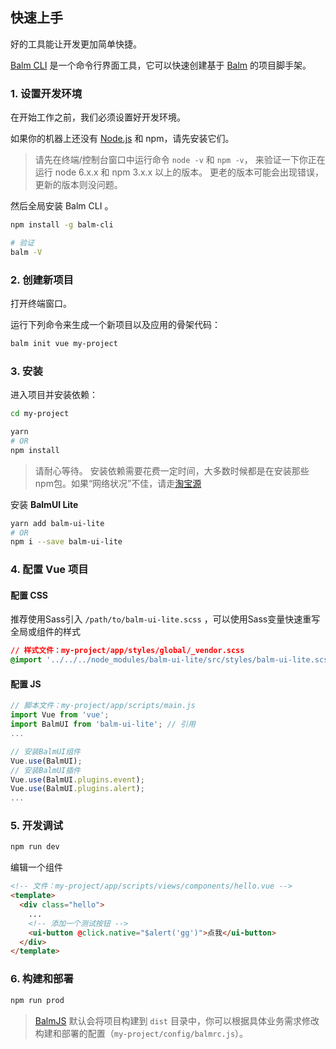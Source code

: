 ## 快速上手

好的工具能让开发更加简单快捷。

[Balm CLI](https://github.com/balmjs/balm-cli) 是一个命令行界面工具，它可以快速创建基于 [Balm](http://balmjs.com/) 的项目脚手架。

### 1. 设置开发环境

在开始工作之前，我们必须设置好开发环境。

如果你的机器上还没有 [Node.js](https://nodejs.org/en/download/) 和 npm，请先安装它们。

> 请先在终端/控制台窗口中运行命令 `node -v` 和 `npm -v`， 来验证一下你正在运行 node 6.x.x 和 npm 3.x.x 以上的版本。 更老的版本可能会出现错误，更新的版本则没问题。

然后全局安装 Balm CLI 。

```sh
npm install -g balm-cli

# 验证
balm -V
```

### 2. 创建新项目

打开终端窗口。

运行下列命令来生成一个新项目以及应用的骨架代码：

```sh
balm init vue my-project
```

### 3. 安装

进入项目并安装依赖：

```sh
cd my-project

yarn
# OR
npm install
```

> 请耐心等待。 安装依赖需要花费一定时间，大多数时候都是在安装那些npm包。如果“网络状况”不佳，请走[淘宝源](https://npm.taobao.org/)

安装 __BalmUI Lite__

```sh
yarn add balm-ui-lite
# OR
npm i --save balm-ui-lite
```

### 4. 配置 Vue 项目

#### 配置 CSS

推荐使用Sass引入 `/path/to/balm-ui-lite.scss` ，可以使用Sass变量快速重写全局或组件的样式

```css
// 样式文件：my-project/app/styles/global/_vendor.scss
@import '../../../node_modules/balm-ui-lite/src/styles/balm-ui-lite.scss';
```

#### 配置 JS

```js
// 脚本文件：my-project/app/scripts/main.js
import Vue from 'vue';
import BalmUI from 'balm-ui-lite'; // 引用
...

// 安装BalmUI组件
Vue.use(BalmUI);
// 安装BalmUI插件
Vue.use(BalmUI.plugins.event);
Vue.use(BalmUI.plugins.alert);
...
```

### 5. 开发调试

```sh
npm run dev
```

编辑一个组件

```html
<!-- 文件：my-project/app/scripts/views/components/hello.vue -->
<template>
  <div class="hello">
    ...
    <!-- 添加一个测试按钮 -->
    <ui-button @click.native="$alert('gg')">点我</ui-button>
  </div>
</template>
```

### 6. 构建和部署

```sh
npm run prod
```

> [BalmJS](http://balmjs.com/) 默认会将项目构建到 `dist` 目录中，你可以根据具体业务需求修改构建和部署的配置（`my-project/config/balmrc.js`）。
